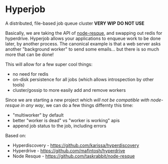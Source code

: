 # Hyperjob
A distributed, file-based job queue cluster
 **VERY WIP** **DO NOT USE**

Basically, we are taking the API of [node-resque](https://github.com/taskrabbit/node-resque), and swapping out redis for hyperdrive.  Hyperjob allows your applications to enqueue work to be done later, by another process.  The canonical example is that a web server asks another "background worker" to send some emails... but there is so much more that can be done!

This will allow for a few super cool things:
* no need for redis
* on-disk persistence for all jobs (which allows introspection by other tools)
* cluster/gossip to more easily add and remove workers

Since we are starting a new project which *will not be compatible with node-resque in any way*, we can do a few things differnty this time:
* "multiworker" by default
* better "worker is dead" vs "worker is working" apis
* append job status to the job, including errors

Based on:
* Hyperdiscovery - https://github.com/karissa/hyperdiscovery
* Hyperdrive - https://github.com/mafintosh/hyperdrive
* Node Resque - https://github.com/taskrabbit/node-resque
